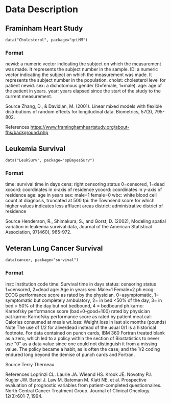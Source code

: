 # Data Description

## Framinham Heart Study
```
data("Cholesterol", package="qrLMM")

```

### Format

newid: a numeric vector indicating the subject on which the measurement was made. It represents the subject number in the sample.
ID: a numeric vector indicating the subject on which the measurement was made. It represents the subject number in the population.
cholst: cholesterol level for patient newid.
sex: a dichotomous gender (0=female, 1=male).
age: age of the patient in years.
year: years elapsed since the start of the study to the current measurement.

Source
Zhang, D., & Davidian, M. (2001). Linear mixed models with flexible distributions of random effects for longitudinal data. Biometrics, 57(3), 795-802.

References
https://www.framinghamheartstudy.org/about-fhs/background.php



## Leukemia Survival
```
data("LeukSurv", package="spBayesSurv")

```
### Format

time:	survival time in days
cens:	right censoring status 0=censored, 1=dead
xcoord:	coordinates in x-axis of residence
ycoord:	coordinates in y-axis of residence
age:	age in years
sex:	male=1 female=0
wbc:	white blood cell count at diagnosis, truncated at 500
tpi:	the Townsend score for which higher values indicates less affluent areas
district:	administrative district of residence

Source
Henderson, R., Shimakura, S., and Gorst, D. (2002), Modeling spatial variation in leukemia survival data, Journal of the American Statistical Association, 97(460), 965-972.


## Veteran Lung Cancer Survival

```
data(cancer, package="survival")
```
### Format

inst:	Institution code
time:	Survival time in days
status:	censoring status 1=censored, 2=dead
age:	Age in years
sex:	Male=1 Female=2
ph.ecog:	ECOG performance score as rated by the physician. 0=asymptomatic, 1= symptomatic but completely ambulatory, 2= in bed <50% of the day, 3= in bed > 50% of the day but not bedbound, 4 = bedbound
ph.karno:	Karnofsky performance score (bad=0-good=100) rated by physician
pat.karno:	Karnofsky performance score as rated by patient
meal.cal:	Calories consumed at meals
wt.loss:	Weight loss in last six months (pounds)
Note
The use of 1/2 for alive/dead instead of the usual 0/1 is a historical footnote. For data contained on punch cards, IBM 360 Fortran treated blank as a zero, which led to a policy within the section of Biostatistics to never use "0" as a data value since one could not distinguish it from a missing value. The policy became a habit, as is often the case; and the 1/2 coding endured long beyond the demise of punch cards and Fortran.

Source
Terry Therneau

References
Loprinzi CL. Laurie JA. Wieand HS. Krook JE. Novotny PJ. Kugler JW. Bartel J. Law M. Bateman M. Klatt NE. et al. Prospective evaluation of prognostic variables from patient-completed questionnaires. North Central Cancer Treatment Group. Journal of Clinical Oncology. 12(3):601-7, 1994.

